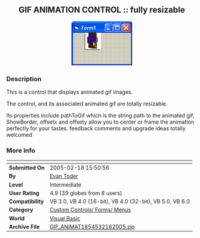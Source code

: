 ﻿<div align="center">

## GIF ANIMATION CONTROL :: fully resizable

<img src="PIC20052181558561616.gif">
</div>

### Description

This is a control that displays animated gif images.

The control, and its associated animated gif are totally resizable.

Its properties include pathToGif which is the string path to the animated gif, ShowBorder, offsetx and offsety allow you to center or frame the animation perfectly for your tastes. feedback comments and upgrade ideas totally welcomed
 
### More Info
 


<span>             |<span>
---                |---
**Submitted On**   |2005-02-18 15:50:56
**By**             |[Evan Toder](https://github.com/Planet-Source-Code/PSCIndex/blob/master/ByAuthor/evan-toder.md)
**Level**          |Intermediate
**User Rating**    |4.9 (39 globes from 8 users)
**Compatibility**  |VB 3\.0, VB 4\.0 \(16\-bit\), VB 4\.0 \(32\-bit\), VB 5\.0, VB 6\.0
**Category**       |[Custom Controls/ Forms/  Menus](https://github.com/Planet-Source-Code/PSCIndex/blob/master/ByCategory/custom-controls-forms-menus__1-4.md)
**World**          |[Visual Basic](https://github.com/Planet-Source-Code/PSCIndex/blob/master/ByWorld/visual-basic.md)
**Archive File**   |[GIF\_ANIMAT1854532182005\.zip](https://github.com/Planet-Source-Code/evan-toder-gif-animation-control-fully-resizable__1-58990/archive/master.zip)








